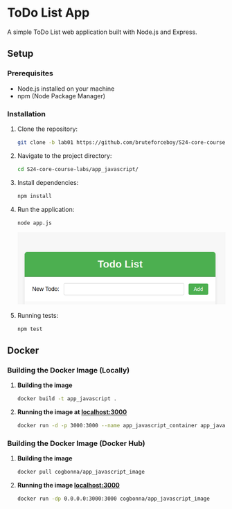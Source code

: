 # ToDo List App

A simple ToDo List web application built with Node.js and Express.

## Setup

### Prerequisites

- Node.js installed on your machine
- npm (Node Package Manager)

### Installation

1. Clone the repository:

   ```bash
   git clone -b lab01 https://github.com/bruteforceboy/S24-core-course-labs/
   ```
2. Navigate to the project directory:
   ```bash 
   cd S24-core-course-labs/app_javascript/
   ```
3. Install dependencies:
   ```bash 
   npm install
   ``` 
4. Run the application: 
   ```bash 
   node app.js
   ```
   ![alt text](image.png)
5. Running tests: 
   ```bash
   npm test
   ``` 

## Docker 

### Building the Docker Image (Locally)

1. **Building the image**
   ```bash 
   docker build -t app_javascript .
   ```
2. **Running the image at [localhost:3000](127.0.0.1/3000)**
   ```bash 
   docker run -d -p 3000:3000 --name app_javascript_container app_javascript
   ```

### Building the Docker Image (Docker Hub)

1. **Building the image**
   ```bash 
   docker pull cogbonna/app_javascript_image
   ```
2. **Running the image [localhost:3000](127.0.0.1/3000)**
   ```bash 
   docker run -dp 0.0.0.0:3000:3000 cogbonna/app_javascript_image
   ```